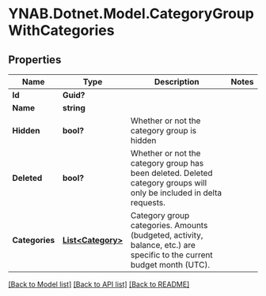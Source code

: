 # YNAB.Dotnet.Model.CategoryGroupWithCategories
## Properties

Name | Type | Description | Notes
------------ | ------------- | ------------- | -------------
**Id** | **Guid?** |  | 
**Name** | **string** |  | 
**Hidden** | **bool?** | Whether or not the category group is hidden | 
**Deleted** | **bool?** | Whether or not the category group has been deleted.  Deleted category groups will only be included in delta requests. | 
**Categories** | [**List&lt;Category&gt;**](Category.md) | Category group categories.  Amounts (budgeted, activity, balance, etc.) are specific to the current budget month (UTC). | 

[[Back to Model list]](../README.md#documentation-for-models) [[Back to API list]](../README.md#documentation-for-api-endpoints) [[Back to README]](../README.md)

